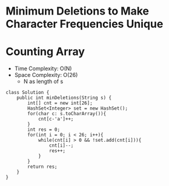 # Minimum Deletions to Make Character Frequencies Unique
# Counting Array
* Time Complexity: O(N)
* Space Complexity: O(26)
	* N as length of s
```
class Solution {
    public int minDeletions(String s) {
        int[] cnt = new int[26];
        HashSet<Integer> set = new HashSet();
        for(char c: s.toCharArray()){
            cnt[c-'a']++;
        }
        int res = 0;
        for(int i = 0; i < 26; i++){
            while(cnt[i] > 0 && !set.add(cnt[i])){
                cnt[i]--;
                res++;
            }
        }
        return res;
    }
}
```